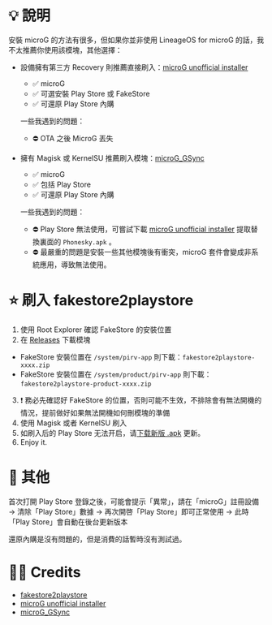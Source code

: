 # 💡 說明
安裝 microG 的方法有很多，但如果你並非使用 LineageOS for microG 的話，我不太推薦你使用該模塊，其他選擇：

- 設備擁有第三方 Recovery 則推薦直接刷入：[microG unofficial installer](https://forum.xda-developers.com/t/mod-flashable-microg-unofficial-installer.3432360/)
  - ✅ microG
  - ✅ 可選安裝 Play Store 或 FakeStore
  - ✅ 可還原 Play Store 內購
  
  一些我遇到的問題：
  - ⛔ OTA 之後 MicroG 丟失
  
- 擁有 Magisk 或 KernelSU 推薦刷入模塊：[microG_GSync](https://github.com/ozingi/microG_GSync)
  - ✅ microG
  - ✅ 包括 Play Store
  - ✅ 可還原 Play Store 內購
  
  一些我遇到的問題：
  - ⛔ Play Store 無法使用，可嘗試下載 [microG unofficial installer](https://forum.xda-developers.com/t/mod-flashable-microg-unofficial-installer.3432360/) 提取替換裏面的 `Phonesky.apk` 。
  - ⛔ 最嚴重的問題是安裝一些其他模塊後有衝突，microG 套件會變成非系統應用，導致無法使用。
 
# ⭐️ 刷入 fakestore2playstore
1. 使用 Root Explorer 確認 FakeStore 的安裝位置
2. 在 [Releases](https://github.com/ChiesiMario/fakestore2playstore/releases) 下載模塊 
  - FakeStore 安裝位置在 `/system/pirv-app` 則下載：`fakestore2playstore-xxxx.zip`
  - FakeStore 安裝位置在 `/system/product/pirv-app` 則下載：`fakestore2playstore-product-xxxx.zip`
3. ❗ 務必先確認好 FakeStore 的位置，否則可能不生效，不排除會有無法開機的情況，提前做好如果無法開機如何刪模塊的準備
4. 使用 Magisk 或者 KernelSU 刷入
5. 如刷入后的 Play Store 无法开启，请[下载新版 .apk](https://apkpure.com/google-play-store/com.android.vending/download) 更新。
6. Enjoy it.

# 🙈 其他
首次打開 Play Store 登錄之後，可能會提示「異常」，請在「microG」註冊設備 → 清除「Play Store」數據 → 再次開啓「Play Store」即可正常使用 → 此時「Play Store」會自動在後台更新版本

還原內購是沒有問題的，但是消費的話暫時沒有測試過。

# 🙏🏻 Credits
- [fakestore2playstore](https://github.com/sn-00-x/fakestore2playstore)
- [microG unofficial installer](https://forum.xda-developers.com/t/mod-flashable-microg-unofficial-installer.3432360/)
- [microG_GSync](https://github.com/ozingi/microG_GSync)
